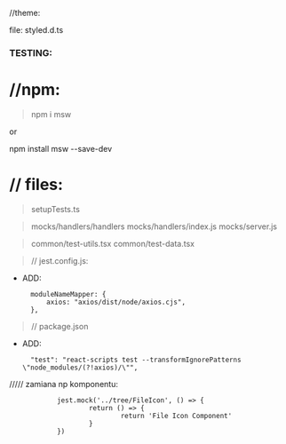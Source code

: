 //theme:

file: styled.d.ts

### TESTING:

# //npm:

> npm i msw

or

npm install msw --save-dev

# // files:

> setupTests.ts

> mocks/handlers/<name>handlers
> mocks/handlers/index.js
> mocks/server.js

> common/test-utils.tsx
> common/test-data.tsx

> // jest.config.js:

- ADD:

        moduleNameMapper: {
            axios: "axios/dist/node/axios.cjs",
        },

> // package.json

- ADD:

        "test": "react-scripts test --transformIgnorePatterns \"node_modules/(?!axios)/\"",

///// zamiana np komponentu:

                jest.mock('../tree/FileIcon', () => {
                        return () => {
                                return 'File Icon Component'
                        }
                })
